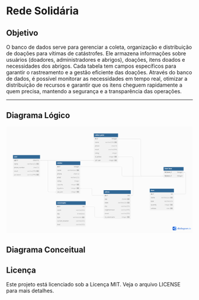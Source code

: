 # Rede Solidária

## Objetivo

O banco de dados serve para gerenciar a coleta, organização e distribuição de doações para vítimas de catástrofes. Ele armazena informações sobre usuários (doadores, administradores e abrigos), doações, itens doados e necessidades dos abrigos. Cada tabela tem campos específicos para garantir o rastreamento e a gestão eficiente das doações. Através do banco de dados, é possível monitorar as necessidades em tempo real, otimizar a distribuição de recursos e garantir que os itens cheguem rapidamente a quem precisa, mantendo a segurança e a transparência das operações.

---


## Diagrama Lógico
![alt text](image.png)

## Diagrama Conceitual



## Licença

Este projeto está licenciado sob a Licença MIT. Veja o arquivo LICENSE para mais detalhes.


